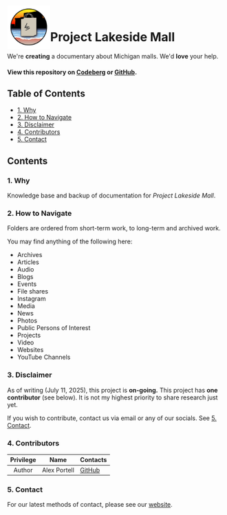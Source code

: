 <img align="left" width="100" height="100" src="./images/logo_transparent.png"/>
<br>

# Project Lakeside Mall

We're **creating** a documentary about Michigan malls. We'd **love** your help.
#### View this repository on [Codeberg][01] or [GitHub][02].
[01]: https://codeberg.org/portellam/lakeside-mall-archive
[02]: https://github.com/portellam/lakeside-mall-archive
##

## Table of Contents
- [1. Why](#1-why)
- [2. How to Navigate](#2-how-to-navigate)
- [3. Disclaimer](#3-disclaimer)
- [4. Contributors](#4-contributors)
- [5. Contact](#5-contact)

## Contents

### 1. Why
Knowledge base and backup of documentation for *Project Lakeside Mall*.

### 2. How to Navigate
Folders are ordered from short-term work, to long-term and archived work.

You may find anything of the following here:
- Archives
- Articles
- Audio
- Blogs
- Events
- File shares
- Instagram
- Media
- News
- Photos
- Public Persons of Interest
- Projects
- Video
- Websites
- YouTube Channels

### 3. Disclaimer
As of writing (July 11, 2025), this project is **on-going.** This project has **one** **contributor** (see below). It is not my highest priority to share research just yet.
 
If you wish to contribute, contact us via email or any of our socials. See [5. Contact](#5-contact).
### 4. Contributors
| Privilege | Name         | Contacts                               |
| :-------: | ------------ | -------------------------------------- |
|  Author   | Alex Portell | [GitHub](https://github.com/portellam) |
### 5. Contact
For our latest methods of contact, please see our [website](http://www.projectlakesidemall.com).